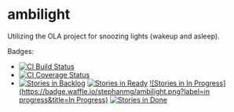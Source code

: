 ambilight
===================
Utilizing the OLA project for snoozing lights (wakeup and asleep).

Badges:
* [![CI Build Status](https://travis-ci.org/stephanmg/ambilight.svg?branch=devel)](https://travis-ci.org/stephanmg/ambilight)
* [![CI Coverage Status](https://coveralls.io/repos/stephanmg/ambilight/badge.png)](https://coveralls.io/r/stephanmg/ambilight)
* [![Stories in Backlog](https://badge.waffle.io/stephanmg/ambilight.png?label=backlog&title=Backlog)](http://waffle.io/stephanmg/ambilight)
 [![Stories in Ready](https://badge.waffle.io/stephanmg/ambilight.png?label=ready&title=Ready)](http://waffle.io/stephanmg/ambilight)
 [![Stories in In Progress](https://badge.waffle.io/stephanmg/ambilight.png?label=in progress&title=In Progress)](http://waffle.io/stephanmg/ambilight)
 [![Stories in Done](https://badge.waffle.io/stephanmg/ambilight.png?label=done&title=Done)](http://waffle.io/stephanmg/ambilight)
